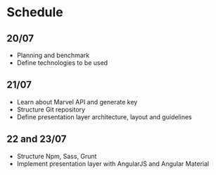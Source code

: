 Schedule
==================

## 20/07 ##
* Planning and benchmark
* Define technologies to be used

## 21/07 ##
* Learn about Marvel API and generate key
* Structure Git repository
* Define presentation layer architecture, layout and guidelines

## 22 and 23/07 ##
* Structure Npm, Sass, Grunt
* Implement presentation layer with AngularJS and Angular Material